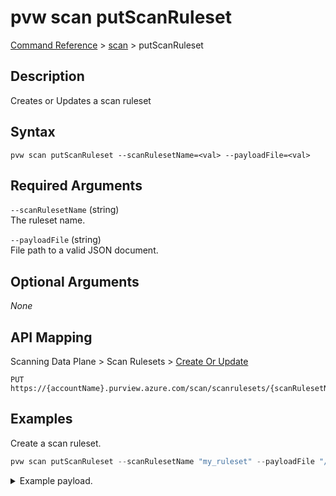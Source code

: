 # pvw scan putScanRuleset
[Command Reference](../../../README.md#command-reference) > [scan](./main.md) > putScanRuleset

## Description
Creates or Updates a scan ruleset

## Syntax
```
pvw scan putScanRuleset --scanRulesetName=<val> --payloadFile=<val>
```

## Required Arguments
`--scanRulesetName` (string)  
The ruleset name.

`--payloadFile` (string)  
File path to a valid JSON document.

## Optional Arguments
*None*

## API Mapping
Scanning Data Plane > Scan Rulesets > [Create Or Update](https://docs.microsoft.com/en-us/rest/api/purview/scanningdataplane/scan-rulesets/create-or-update)
```
PUT https://{accountName}.purview.azure.com/scan/scanrulesets/{scanRulesetName}
```

## Examples
Create a scan ruleset.
```powershell
pvw scan putScanRuleset --scanRulesetName "my_ruleset" --payloadFile "/path/to/file.json"
```
<details><summary>Example payload.</summary>
<p>

```json
{
    "kind": "AdlsGen2",
    "name": "my_ruleset",
    "properties": {
        "excludedSystemClassifications": [
            "MICROSOFT.GOVERNMENT.CYPRUS.TAX.IDENTIFICATION.NUMBER",
            "MICROSOFT.GOVERNMENT.CHILE.CDI_NUMBER",
            "MICROSOFT.GOVERNMENT.MALTA.DRIVERS.LICENSE.NUMBER"
        ],
        "includedCustomClassificationRuleNames": [],
        "scanningRule": {
            "customFileExtensions": null,
            "fileExtensions": [
                "PARQUET"
            ]
        }
    },
    "scanRulesetType": "Custom"
}
```
</p>
</details>
